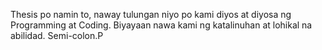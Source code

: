 Thesis po namin to, naway tulungan niyo po kami diyos at diyosa ng Programming at Coding. Biyayaan nawa kami ng katalinuhan at lohikal na abilidad. Semi-colon.P